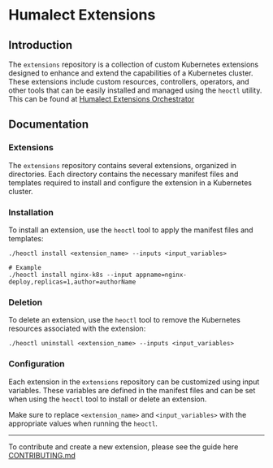# Humalect Extensions

## Introduction

The `extensions` repository is a collection of custom Kubernetes extensions designed to enhance and extend the capabilities of a Kubernetes cluster. These extensions include custom resources, controllers, operators, and other tools that can be easily installed and managed using the `heoctl` utility. This can be found at [Humalect Extensions Orchestrator](https://github.com/Humalect/k8s-extension-installer)

## Documentation

### Extensions

The `extensions` repository contains several extensions, organized in directories. Each directory contains the necessary manifest files and templates required to install and configure the extension in a Kubernetes cluster.

### Installation

To install an extension, use the `heoctl` tool to apply the manifest files and templates:

```
./heoctl install <extension_name> --inputs <input_variables>

# Example
./heoctl install nginx-k8s --input appname=nginx-deploy,replicas=1,author=authorName
```

### Deletion

To delete an extension, use the `heoctl` tool to remove the Kubernetes resources associated with the extension:

```
./heoctl uninstall <extension_name> --inputs <input_variables>
```

### Configuration

Each extension in the `extensions` repository can be customized using input variables. These variables are defined in the manifest files and can be set when using the `heoctl` tool to install or delete an extension.

Make sure to replace `<extension_name>` and `<input_variables>` with the appropriate values when running the `heoctl`.

---

To contribute and create a new extension, please see the guide here [CONTRIBUTING.md](CONTRIBUTING.md)